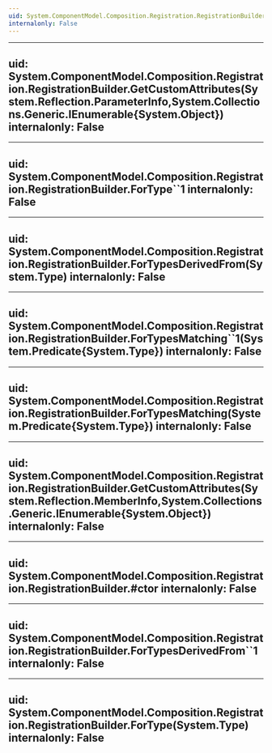 ```yaml
---
uid: System.ComponentModel.Composition.Registration.RegistrationBuilder
internalonly: False
---
```


---
uid: System.ComponentModel.Composition.Registration.RegistrationBuilder.GetCustomAttributes(System.Reflection.ParameterInfo,System.Collections.Generic.IEnumerable{System.Object})
internalonly: False
---

---
uid: System.ComponentModel.Composition.Registration.RegistrationBuilder.ForType``1
internalonly: False
---

---
uid: System.ComponentModel.Composition.Registration.RegistrationBuilder.ForTypesDerivedFrom(System.Type)
internalonly: False
---

---
uid: System.ComponentModel.Composition.Registration.RegistrationBuilder.ForTypesMatching``1(System.Predicate{System.Type})
internalonly: False
---

---
uid: System.ComponentModel.Composition.Registration.RegistrationBuilder.ForTypesMatching(System.Predicate{System.Type})
internalonly: False
---

---
uid: System.ComponentModel.Composition.Registration.RegistrationBuilder.GetCustomAttributes(System.Reflection.MemberInfo,System.Collections.Generic.IEnumerable{System.Object})
internalonly: False
---

---
uid: System.ComponentModel.Composition.Registration.RegistrationBuilder.#ctor
internalonly: False
---

---
uid: System.ComponentModel.Composition.Registration.RegistrationBuilder.ForTypesDerivedFrom``1
internalonly: False
---

---
uid: System.ComponentModel.Composition.Registration.RegistrationBuilder.ForType(System.Type)
internalonly: False
---
